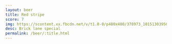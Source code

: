 ```yaml
---
layout: beer
title: Red stripe
score: 7
img: https://scontent.xx.fbcdn.net/v/t1.0-0/p480x480/378973_10151303950693745_516519003_n.jpg?oh=b855c5af8f37a4187a06c055e2e7bce5&oe=590F2456
desc: Brick lane special
permalink: /beer/:title.html
---
```

